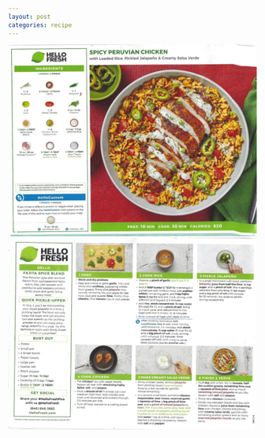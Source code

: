 ```yaml
---
layout: post
categories: recipe
---
```


![alt text](/media/Hello_Fresh/Scan_0009.jpg "Spicy Peruvian Chicken Front")
![alt text](/media/Hello_Fresh/Scan_0010.jpg "Spicy Peruvian Chicken Back")
